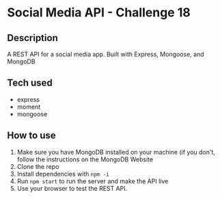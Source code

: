# Social Media API - Challenge 18

## Description
A REST API for a social media app. Built with Express, Mongoose, and MongoDB

## Tech used
- express
- moment
- mongoose

## How to use
1. Make sure you have MongoDB installed on your machine (if you don't, follow the instructions on the MongoDB Website
2. Clone the repo
3. Install dependencies with `npm -i`
4. Run `npm start` to run the server and make the API live
5. Use your browser to test the REST API.